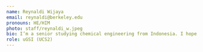 ```yaml
---
name: Reynaldi Wijaya
email: reynaldi@berkeley.edu
pronouns: HE/HIM
photo: staff/reynaldi_w.jpeg
bio: I’m a senior studying chemical engineering from Indonesia. I hope you will enjoy Data 8 as much as I enjoy talking about it!
role: uGSI (UCS2)
---
```

